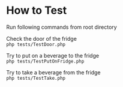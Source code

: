 # How to Test
Run following commands from root directory

Check the door of the fridge\
``php tests/TestDoor.php ``

Try to put on a beverage to the fridge\
``php tests/TestPutOnFridge.php  ``

Try to take a beverage from the fridge\
``php tests/TestTake.php ``
